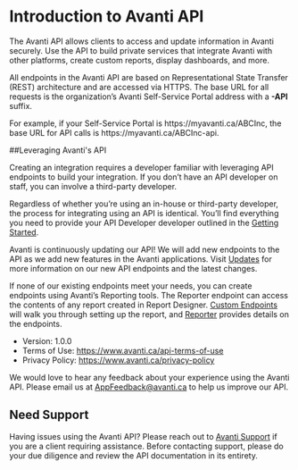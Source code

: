# Introduction to Avanti API

The Avanti API allows clients to access and update information in Avanti securely. Use the API to build private services that integrate Avanti with other platforms, create custom reports, display dashboards, and more.

All endpoints in the Avanti API are based on Representational State Transfer (REST) architecture and are accessed via HTTPS. The base URL for all requests is the organization’s Avanti Self-Service Portal address with a **-API** suffix. 

For example, if your Self-Service Portal is https&#58;//myavanti.ca/ABCInc, the base URL for API calls is https&#58;//myavanti.ca/ABCInc-api.

##Leveraging Avanti's API

Creating an integration requires a developer familiar with leveraging API endpoints to build your integration. If you don’t have an API developer on staff, you can involve a third-party developer. 

Regardless of whether you’re using an in-house or third-party developer, the process for integrating using an API is identical. You’ll find everything you need to provide your API Developer developer outlined in the [Getting Started](/docs/Getting-Started-Clients.md).

Avanti is continuously updating our API! We will add new endpoints to the API as we add new features in the Avanti applications. Visit [Updates](/docs/updates.md) for more information on our new API endpoints and the latest changes.

If none of our existing endpoints meet your needs, you can create endpoints using Avanti’s Reporting tools. The Reporter endpoint can access the contents of any report created in Report Designer. [Custom Endpoints](/docs/custom-endpoints.md) will walk you through setting up the report, and [Reporter](/reference/main.v1.json/paths/~1v1~1Reporter~1%7Bid%7D/get) provides details on the endpoints. 

- Version: 1.0.0
- Terms of Use: https://www.avanti.ca/api-terms-of-use 
- Privacy Policy: https://www.avanti.ca/privacy-policy

We would love to hear any feedback about your experience using the Avanti API. Please email us at [AppFeedback@avanti.ca](mailto:appfeedback@avanti.ca) to help us improve our API. 

## Need Support

Having issues using the Avanti API? Please reach out to [Avanti Support](mailto:support@avanti.ca) if you are a client requiring assistance. Before contacting support, please do your due diligence and review the API documentation in its entirety.
